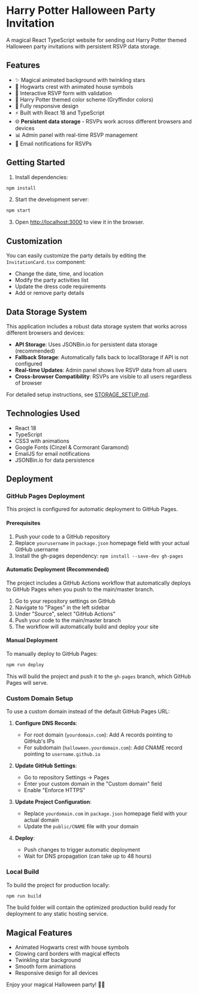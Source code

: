 # Harry Potter Halloween Party Invitation

A magical React TypeScript website for sending out Harry Potter themed Halloween party invitations with persistent RSVP data storage.

## Features

- ✨ Magical animated background with twinkling stars
- 🏰 Hogwarts crest with animated house symbols
- 📝 Interactive RSVP form with validation
- 🎨 Harry Potter themed color scheme (Gryffindor colors)
- 📱 Fully responsive design
- ⚡ Built with React 18 and TypeScript
- 🌐 **Persistent data storage** - RSVPs work across different browsers and devices
- 📊 Admin panel with real-time RSVP management
- 📧 Email notifications for RSVPs

## Getting Started

1. Install dependencies:
```bash
npm install
```

2. Start the development server:
```bash
npm start
```

3. Open [http://localhost:3000](http://localhost:3000) to view it in the browser.

## Customization

You can easily customize the party details by editing the `InvitationCard.tsx` component:

- Change the date, time, and location
- Modify the party activities list
- Update the dress code requirements
- Add or remove party details

## Data Storage System

This application includes a robust data storage system that works across different browsers and devices:

- **API Storage**: Uses JSONBin.io for persistent data storage (recommended)
- **Fallback Storage**: Automatically falls back to localStorage if API is not configured
- **Real-time Updates**: Admin panel shows live RSVP data from all users
- **Cross-browser Compatibility**: RSVPs are visible to all users regardless of browser

For detailed setup instructions, see [STORAGE_SETUP.md](./STORAGE_SETUP.md).

## Technologies Used

- React 18
- TypeScript
- CSS3 with animations
- Google Fonts (Cinzel & Cormorant Garamond)
- EmailJS for email notifications
- JSONBin.io for data persistence

## Deployment

### GitHub Pages Deployment

This project is configured for automatic deployment to GitHub Pages.

#### Prerequisites
1. Push your code to a GitHub repository
2. Replace `yourusername` in `package.json` homepage field with your actual GitHub username
3. Install the gh-pages dependency: `npm install --save-dev gh-pages`

#### Automatic Deployment (Recommended)
The project includes a GitHub Actions workflow that automatically deploys to GitHub Pages when you push to the main/master branch.

1. Go to your repository settings on GitHub
2. Navigate to "Pages" in the left sidebar
3. Under "Source", select "GitHub Actions"
4. Push your code to the main/master branch
5. The workflow will automatically build and deploy your site

#### Manual Deployment
To manually deploy to GitHub Pages:

```bash
npm run deploy
```

This will build the project and push it to the `gh-pages` branch, which GitHub Pages will serve.

### Custom Domain Setup

To use a custom domain instead of the default GitHub Pages URL:

1. **Configure DNS Records**:
   - For root domain (`yourdomain.com`): Add A records pointing to GitHub's IPs
   - For subdomain (`halloween.yourdomain.com`): Add CNAME record pointing to `username.github.io`

2. **Update GitHub Settings**:
   - Go to repository Settings → Pages
   - Enter your custom domain in the "Custom domain" field
   - Enable "Enforce HTTPS"

3. **Update Project Configuration**:
   - Replace `yourdomain.com` in `package.json` homepage field with your actual domain
   - Update the `public/CNAME` file with your domain

4. **Deploy**:
   - Push changes to trigger automatic deployment
   - Wait for DNS propagation (can take up to 48 hours)

### Local Build
To build the project for production locally:

```bash
npm run build
```

The build folder will contain the optimized production build ready for deployment to any static hosting service.

## Magical Features

- Animated Hogwarts crest with house symbols
- Glowing card borders with magical effects
- Twinkling star background
- Smooth form animations
- Responsive design for all devices

Enjoy your magical Halloween party! 🎃✨
